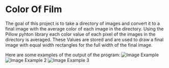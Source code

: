 # Color Of Film

The goal of this project is to take a directory of images and convert it to a final image with the average color of each image in the directory.
Using the Pillow pyhton library each color value of each pixel of the images in the directory is averaged. These Values are stored and are used to draw a final image with equal width rectangles for the full width of the final image.

Here are some examples of the output of the program:
![Image Example](https://i.imgur.com/li49mny.jpg)
![Image Example 2](https://i.imgur.com/UHjmSA4.png)
![Image Example 3](https://i.imgur.com/OwARVnF.png)
